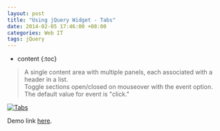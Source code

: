 ```yaml
---
layout: post
title: "Using jQuery Widget - Tabs"
date: 2014-02-05 17:46:00 +08:00
categories: Web IT
tags: jQuery
---
```


* content
{:toc}

> A single content area with multiple panels, each associated with a header in a list.  
> Toggle sections open/closed on mouseover with the event option. The default value for event is "click." 

[![Tabs](https://ejres-1253687085.picgz.myqcloud.com/img/jquery/tabs-widget.png)](https://eastmanjian.cn/js_demo/tiy.jsp?sample=jq%2Fui%2Ftabs.html)






Demo link [here](https://eastmanjian.cn/js_demo/tiy.jsp?sample=jq%2Fui%2Ftabs.html).
